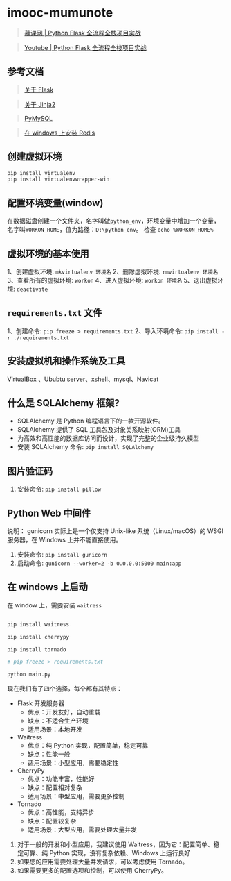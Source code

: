 # imooc-mumunote

> [慕课网 | Python Flask 全流程全栈项目实战](https://coding.imooc.com/class/713.html)

> [Youtube | Python Flask 全流程全栈项目实战](https://www.youtube.com/playlist?list=PLULgBZmS3YWS_QqAyw34MrmMOuZIjYubb)

## 参考文档

> [关于 Flask](https://flask.palletsprojects.com/en/stable/)

> [关于 Jinja2](https://docs.jinkan.org/docs/jinja2/)

> [PyMySQL](https://pypi.org/project/PyMySQL/)

> [在 windows 上安装 Redis](https://redis.com.cn/redis-installation.html)

## 创建虚拟环境

```bash
pip install virtualenv
pip install virtualenvwrapper-win
```

## 配置环境变量(window)

在数据磁盘创建一个文件夹，名字叫做`python_env`，环境变量中增加一个变量，名字叫`WORKON_HOME`，值为路径：`D:\python_env`。
检查 `echo %WORKON_HOME%`

## 虚拟环境的基本使用

1、创建虚拟环境: `mkvirtualenv 环境名`
2、删除虚拟环境: `rmvirtualenv 环境名`
3、查看所有的虚拟环境: `workon`
4、进入虚拟环境: `workon 环境名`
5、退出虚拟环境: `deactivate`

## `requirements.txt` 文件

1、创建命令: `pip freeze > requirements.txt`
2、导入环境命令: `pip install -r ./requirements.txt`

## 安装虚拟机和操作系统及工具

VirtualBox 、Ububtu server、xshell、mysql、Navicat

## 什么是 SQLAlchemy 框架?

- SQLAlchemy 是 Python 编程语言下的一款开源软件。
- SQLAlchemy 提供了 SQL 工具包及对象关系映射(ORM)工具
- 为高效和高性能的数据库访问而设计，实现了完整的企业级持久模型
- 安装 SQLAlchemy 命令: `pip install SQLAlchemy`

## 图片验证码

1. 安装命令: `pip install pillow`

## Python Web 中间件

说明： gunicorn 实际上是一个仅支持 Unix-like 系统（Linux/macOS）的 WSGI 服务器，在 Windows 上并不能直接使用。

1. 安装命令: `pip install gunicorn`
2. 启动命令: `gunicorn --worker=2 -b 0.0.0.0:5000 main:app`

## 在 windows 上启动

在 window 上，需要安装 `waitress`

```bash

pip install waitress

pip install cherrypy

pip install tornado

# pip freeze > requirements.txt

python main.py
```

现在我们有了四个选择，每个都有其特点：

- Flask 开发服务器
  - 优点：开发友好，自动重载
  - 缺点：不适合生产环境
  - 适用场景：本地开发
- Waitress
  - 优点：纯 Python 实现，配置简单，稳定可靠
  - 缺点：性能一般
  - 适用场景：小型应用，需要稳定性
- CherryPy
  - 优点：功能丰富，性能好
  - 缺点：配置相对复杂
  - 适用场景：中型应用，需要更多控制
- Tornado
  - 优点：高性能，支持异步
  - 缺点：配置较复杂
  - 适用场景：大型应用，需要处理大量并发

1. 对于一般的开发和小型应用，我建议使用 Waitress，因为它：配置简单、稳定可靠、纯 Python 实现，没有复杂依赖、Windows 上运行良好
2. 如果您的应用需要处理大量并发请求，可以考虑使用 Tornado。
3. 如果需要更多的配置选项和控制，可以使用 CherryPy。
